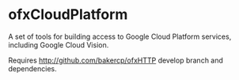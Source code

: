 # ofxCloudPlatform
A set of tools for building access to Google Cloud Platform services, including Google Cloud Vision.

Requires http://github.com/bakercp/ofxHTTP develop branch and dependencies.
